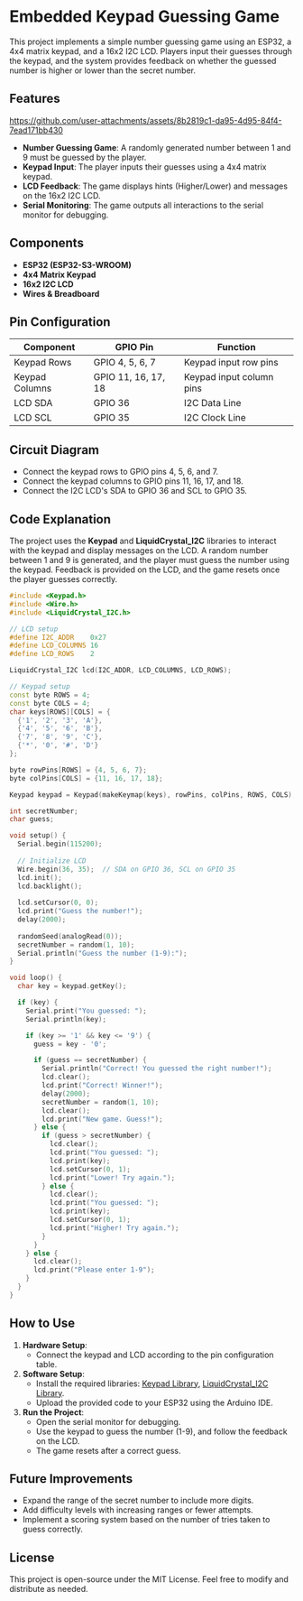 # Embedded Keypad Guessing Game

This project implements a simple number guessing game using an ESP32, a 4x4 matrix keypad, and a 16x2 I2C LCD. Players input their guesses through the keypad, and the system provides feedback on whether the guessed number is higher or lower than the secret number.

## Features
https://github.com/user-attachments/assets/8b2819c1-da95-4d95-84f4-7ead171bb430

- **Number Guessing Game**: A randomly generated number between 1 and 9 must be guessed by the player.
- **Keypad Input**: The player inputs their guesses using a 4x4 matrix keypad.
- **LCD Feedback**: The game displays hints (Higher/Lower) and messages on the 16x2 I2C LCD.
- **Serial Monitoring**: The game outputs all interactions to the serial monitor for debugging.

## Components
- **ESP32 (ESP32-S3-WROOM)**
- **4x4 Matrix Keypad**
- **16x2 I2C LCD**
- **Wires & Breadboard**

## Pin Configuration

| Component           | GPIO Pin      | Function          |
|---------------------|---------------|-------------------|
| Keypad Rows         | GPIO 4, 5, 6, 7 | Keypad input row pins |
| Keypad Columns      | GPIO 11, 16, 17, 18 | Keypad input column pins |
| LCD SDA             | GPIO 36       | I2C Data Line     |
| LCD SCL             | GPIO 35       | I2C Clock Line    |

## Circuit Diagram
- Connect the keypad rows to GPIO pins 4, 5, 6, and 7.
- Connect the keypad columns to GPIO pins 11, 16, 17, and 18.
- Connect the I2C LCD's SDA to GPIO 36 and SCL to GPIO 35.

## Code Explanation
The project uses the **Keypad** and **LiquidCrystal_I2C** libraries to interact with the keypad and display messages on the LCD. A random number between 1 and 9 is generated, and the player must guess the number using the keypad. Feedback is provided on the LCD, and the game resets once the player guesses correctly.

```cpp
#include <Keypad.h>
#include <Wire.h>
#include <LiquidCrystal_I2C.h>

// LCD setup
#define I2C_ADDR    0x27   
#define LCD_COLUMNS 16
#define LCD_ROWS    2

LiquidCrystal_I2C lcd(I2C_ADDR, LCD_COLUMNS, LCD_ROWS);

// Keypad setup
const byte ROWS = 4;
const byte COLS = 4;
char keys[ROWS][COLS] = {
  {'1', '2', '3', 'A'},
  {'4', '5', '6', 'B'},
  {'7', '8', '9', 'C'},
  {'*', '0', '#', 'D'}
};

byte rowPins[ROWS] = {4, 5, 6, 7};
byte colPins[COLS] = {11, 16, 17, 18};

Keypad keypad = Keypad(makeKeymap(keys), rowPins, colPins, ROWS, COLS);

int secretNumber;
char guess;

void setup() {
  Serial.begin(115200);
  
  // Initialize LCD
  Wire.begin(36, 35);  // SDA on GPIO 36, SCL on GPIO 35
  lcd.init();
  lcd.backlight();
  
  lcd.setCursor(0, 0);
  lcd.print("Guess the number!");
  delay(2000);
  
  randomSeed(analogRead(0));
  secretNumber = random(1, 10);
  Serial.println("Guess the number (1-9):");
}

void loop() {
  char key = keypad.getKey();

  if (key) {
    Serial.print("You guessed: ");
    Serial.println(key);

    if (key >= '1' && key <= '9') {
      guess = key - '0';

      if (guess == secretNumber) {
        Serial.println("Correct! You guessed the right number!");
        lcd.clear();
        lcd.print("Correct! Winner!");
        delay(2000);
        secretNumber = random(1, 10);
        lcd.clear();
        lcd.print("New game. Guess!");
      } else {
        if (guess > secretNumber) {
          lcd.clear();
          lcd.print("You guessed: ");
          lcd.print(key);
          lcd.setCursor(0, 1);
          lcd.print("Lower! Try again.");
        } else {
          lcd.clear();
          lcd.print("You guessed: ");
          lcd.print(key);
          lcd.setCursor(0, 1);
          lcd.print("Higher! Try again.");
        }
      }
    } else {
      lcd.clear();
      lcd.print("Please enter 1-9");
    }
  }
}
```

## How to Use
1. **Hardware Setup**:
   - Connect the keypad and LCD according to the pin configuration table.
2. **Software Setup**:
   - Install the required libraries: [Keypad Library](https://playground.arduino.cc/Code/Keypad), [LiquidCrystal_I2C Library](https://github.com/johnrickman/LiquidCrystal_I2C).
   - Upload the provided code to your ESP32 using the Arduino IDE.
3. **Run the Project**:
   - Open the serial monitor for debugging.
   - Use the keypad to guess the number (1-9), and follow the feedback on the LCD.
   - The game resets after a correct guess.

## Future Improvements
- Expand the range of the secret number to include more digits.
- Add difficulty levels with increasing ranges or fewer attempts.
- Implement a scoring system based on the number of tries taken to guess correctly.

## License
This project is open-source under the MIT License. Feel free to modify and distribute as needed.
